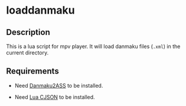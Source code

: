 # loaddanmaku


## Description

This is a lua script for mpv player. It will load danmaku files (`.xml`) in the current directory.

## Requirements

+ Need [Danmaku2ASS](https://github.com/m13253/danmaku2ass) to be installed.

+ Need [Lua CJSON](https://www.kyne.com.au/~mark/software/lua-cjson-manual.html) to be installed.
